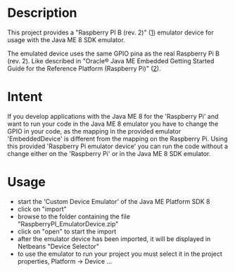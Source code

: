 # Description #

This project provides a "Raspberry PI B (rev. 2)" ([1]) emulator device for usage with the Java ME 8 SDK emulator.

The emulated device uses the same GPIO pina as the real Raspberry Pi B (rev. 2). Like described in "Oracle® Java ME Embedded Getting Started Guide for the Reference Platform (Raspberry Pi)" ([2]).


# Intent #

If you develop applications with the Java ME 8 for the 'Raspberry Pi' and want to run your code in the Java ME 8 emulator you have to change the GPIO in your code, as the mapping in the provided emulator 'EmbeddedDevice' is different from the mapping on the Raspberry Pi.
Using this provided 'Raspberry Pi emulator device' you can run the code without a change either on the 'Raspberry Pi' or in the Java ME 8 SDK emulator.


# Usage #

* start the 'Custom Device Emulator' of the Java ME Platform SDK 8
* click on "import"
* browse to the folder containing the file "RaspberryPI_EmulatorDevice.zip"
* click on "open" to start the import
* after the emulator device has been imported, it will be displayed in Netbeans "Device Selector"
* to use the emulator to run your project you must select it in the project properties, Platform -> Device ...


[1]: http://www.raspberrypi.org/ "www.raspberrypi.org"
[2]: http://docs.oracle.com/javame/8.0/get-started-rpi/piportsapdx.htm#sthref50 "Eava ME Embedded Getting Started Guide for the Reference Platform (Raspberry Pi)"